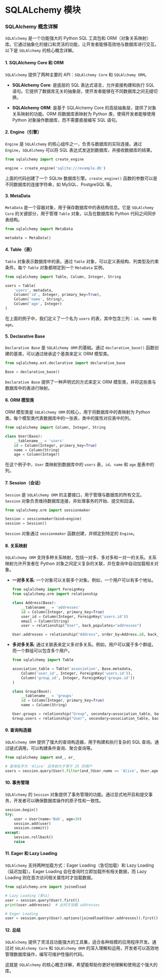 # SQLALchemy 模块

### SQLAlchemy 概念详解

`SQLAlchemy` 是一个功能强大的 Python SQL 工具包和 ORM（对象关系映射）库。它通过抽象化的接口和灵活的功能，让开发者能够高效地与数据库进行交互。以下是 `SQLAlchemy` 的核心概念详解。

#### 1. SQLAlchemy Core 和 ORM

`SQLAlchemy` 提供了两种主要的 API：`SQLAlchemy Core` 和 `SQLAlchemy ORM`。

- **SQLAlchemy Core**: 是底层的 SQL 表达式语言，允许直接构建和执行 SQL 语句。它提供了数据库无关的抽象层，使开发者能够在不同数据库之间无缝切换。
  
- **SQLAlchemy ORM**: 是基于 SQLAlchemy Core 的高级抽象层，提供了对象关系映射的功能。ORM 将数据库表映射为 Python 类，使得开发者能够使用 Python 对象操作数据库，而不需要直接编写 SQL 语句。

#### 2. Engine（引擎）

`Engine` 是 `SQLAlchemy` 的核心组件之一，负责与数据库的实际连接。通过 `Engine`，`SQLAlchemy` 可以将 SQL 表达式发送到数据库，并接收数据库的结果。

```python
from sqlalchemy import create_engine

engine = create_engine('sqlite:///example.db')
```

上面的代码创建了一个 SQLite 数据库引擎。`create_engine()` 函数的参数可以是不同数据库的连接字符串，如 MySQL、PostgreSQL 等。

#### 3. MetaData

`MetaData` 是一个容器对象，用于保存数据库中的表结构信息。它是 `SQLAlchemy Core` 的关键部分，用于管理 `Table` 对象，以及在数据库和 Python 代码之间同步表结构。

```python
from sqlalchemy import MetaData

metadata = MetaData()
```

#### 4. Table（表）

`Table` 对象表示数据库中的表。通过 `Table` 对象，可以定义表结构、列类型及约束条件。每个 `Table` 对象都绑定到一个 `MetaData` 实例。

```python
from sqlalchemy import Table, Column, Integer, String

users = Table(
    'users', metadata,
    Column('id', Integer, primary_key=True),
    Column('name', String),
    Column('age', Integer)
)
```

在上面的例子中，我们定义了一个名为 `users` 的表，其中包含三列：`id`、`name` 和 `age`。

#### 5. Declarative Base

`Declarative Base` 是 `SQLAlchemy ORM` 的基础。通过 `declarative_base()` 函数创建的基类，可以通过继承这个基类来定义 ORM 模型类。

```python
from sqlalchemy.ext.declarative import declarative_base

Base = declarative_base()
```

`Declarative Base` 提供了一种声明式的方式来定义 ORM 模型类，并将这些类与数据库中的表进行映射。

#### 6. ORM 模型类

ORM 模型类是 `SQLAlchemy ORM` 的核心，用于将数据库中的表映射为 Python 类。每个模型类代表数据库中的一张表，类中的属性对应表中的列。

```python
from sqlalchemy import Column, Integer, String

class User(Base):
    __tablename__ = 'users'
    id = Column(Integer, primary_key=True)
    name = Column(String)
    age = Column(Integer)
```

在这个例子中，`User` 类映射到数据库中的 `users` 表，`id`、`name` 和 `age` 是表中的列。

#### 7. Session（会话）

`Session` 是 `SQLAlchemy ORM` 的主要接口，用于管理与数据库的所有交互。`Session` 对象负责维持数据库连接，并处理事务的开始、提交和回滚。

```python
from sqlalchemy.orm import sessionmaker

Session = sessionmaker(bind=engine)
session = Session()
```

`Session` 对象通过 `sessionmaker` 函数创建，并绑定到特定的 `Engine`。

#### 8. 关系映射

`SQLAlchemy ORM` 支持多种关系映射，包括一对多、多对多和一对一的关系。关系映射允许开发者在 Python 对象之间定义复杂的关联，并在查询中自动加载相关对象。

- **一对多关系**: 一个对象可以关联多个对象。例如，一个用户可以有多个地址。

  ```python
  from sqlalchemy import ForeignKey
  from sqlalchemy.orm import relationship

  class Address(Base):
      __tablename__ = 'addresses'
      id = Column(Integer, primary_key=True)
      user_id = Column(Integer, ForeignKey('users.id'))
      email = Column(String)
      user = relationship("User", back_populates="addresses")

  User.addresses = relationship("Address", order_by=Address.id, back_populates="user")
  ```

- **多对多关系**: 通过关联表来定义多对多关系。例如，用户可以属于多个群组，而一个群组可以包含多个用户。

  ```python
  from sqlalchemy import Table

  association_table = Table('association', Base.metadata,
      Column('user_id', Integer, ForeignKey('users.id')),
      Column('group_id', Integer, ForeignKey('groups.id'))
  )

  class Group(Base):
      __tablename__ = 'groups'
      id = Column(Integer, primary_key=True)
      name = Column(String)

  User.groups = relationship("Group", secondary=association_table, back_populates="users")
  Group.users = relationship("User", secondary=association_table, back_populates="groups")
  ```

#### 9. 查询构造器

`SQLAlchemy ORM` 提供了强大的查询构造器，用于构建和执行复杂的 SQL 查询。通过链式调用，可以构建条件查询、聚合查询等。

```python
from sqlalchemy import and_, or_

# 查询名字为 'Alice' 且年龄大于等于 25 的用户
users = session.query(User).filter(and_(User.name == 'Alice', User.age >= 25)).all()
```

#### 10. 事务管理

`SQLAlchemy` 的 `Session` 对象提供了事务管理的功能。通过显式地开启和提交事务，开发者可以确保数据库操作的原子性和一致性。

```python
session.begin()
try:
    user = User(name='Bob', age=30)
    session.add(user)
    session.commit()
except:
    session.rollback()
    raise
```

#### 11. Eager 和 Lazy Loading

`SQLAlchemy` 支持两种加载方式：Eager Loading（急切加载）和 Lazy Loading（延迟加载）。Eager Loading 会在查询时立即加载所有相关数据，而 Lazy Loading 则在首次访问相关属性时才加载数据。

```python
from sqlalchemy.orm import joinedload

# Lazy Loading (默认)
user = session.query(User).first()
print(user.addresses)  # 此时才加载 addresses

# Eager Loading
user = session.query(User).options(joinedload(User.addresses)).first()
```

#### 12. 总结

`SQLAlchemy` 提供了灵活且功能强大的工具集，适合各种规模的应用程序开发。通过对 `SQLAlchemy Core` 和 `SQLAlchemy ORM` 的深入理解和运用，开发者可以高效地管理数据库操作，编写可维护性强的代码。

这就是 `SQLAlchemy` 的核心概念详解，希望能帮助你更好地理解和使用这个强大的库。